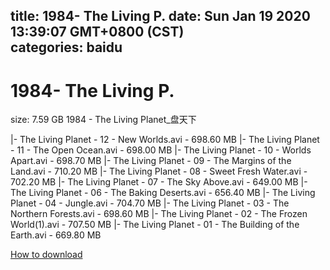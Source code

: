
title: 1984- The Living P.
date: Sun Jan 19 2020 13:39:07 GMT+0800 (CST)    
categories: baidu
---

# 1984- The Living P.
size: 7.59 GB
 1984 - The Living Planet_盘天下
 
|- The Living Planet - 12 - New Worlds.avi - 698.60 MB
|- The Living Planet - 11 - The Open Ocean.avi - 698.00 MB
|- The Living Planet - 10 - Worlds Apart.avi - 698.70 MB
|- The Living Planet - 09 - The Margins of the Land.avi - 710.20 MB
|- The Living Planet - 08 - Sweet Fresh Water.avi - 702.20 MB
|- The Living Planet - 07 - The Sky Above.avi - 649.00 MB
|- The Living Planet - 06 - The Baking Deserts.avi - 656.40 MB
|- The Living Planet - 04 - Jungle.avi - 704.70 MB
|- The Living Planet - 03 - The Northern Forests.avi - 698.60 MB
|- The Living Planet - 02 - The Frozen World(1).avi - 707.50 MB
|- The Living Planet - 01 - The Building of the Earth.avi - 669.80 MB

[How to download](https://bpcam.bemobtrk.com/go/2ceec3aa-1ca2-46d6-b9ff-aaa5c184517c?jno=1742)